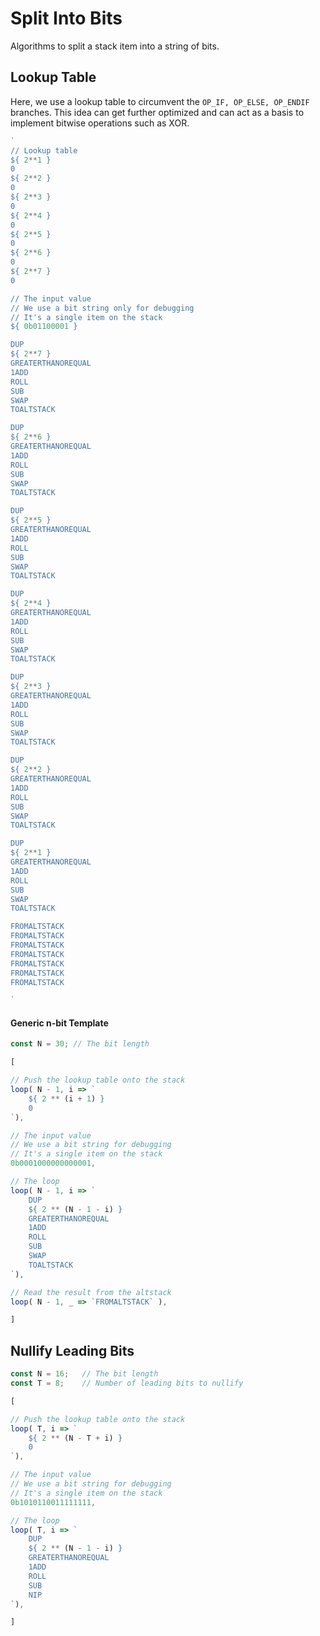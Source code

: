 # Split Into Bits

Algorithms to split a stack item into a string of bits.

## Lookup Table 

Here, we use a lookup table to circumvent the `OP_IF, OP_ELSE, OP_ENDIF` branches. This idea can get further optimized and can act as a basis to implement bitwise operations such as XOR.

```js
`
// Lookup table
${ 2**1 }
0
${ 2**2 }
0
${ 2**3 }
0
${ 2**4 }
0
${ 2**5 }
0
${ 2**6 }
0
${ 2**7 }
0

// The input value
// We use a bit string only for debugging
// It's a single item on the stack
${ 0b01100001 }

DUP
${ 2**7 }
GREATERTHANOREQUAL
1ADD
ROLL
SUB
SWAP
TOALTSTACK

DUP
${ 2**6 }
GREATERTHANOREQUAL
1ADD
ROLL
SUB
SWAP
TOALTSTACK

DUP
${ 2**5 }
GREATERTHANOREQUAL
1ADD
ROLL
SUB
SWAP
TOALTSTACK

DUP
${ 2**4 }
GREATERTHANOREQUAL
1ADD
ROLL
SUB
SWAP
TOALTSTACK

DUP
${ 2**3 }
GREATERTHANOREQUAL
1ADD
ROLL
SUB
SWAP
TOALTSTACK

DUP
${ 2**2 }
GREATERTHANOREQUAL
1ADD
ROLL
SUB
SWAP
TOALTSTACK

DUP
${ 2**1 }
GREATERTHANOREQUAL
1ADD
ROLL
SUB
SWAP
TOALTSTACK

FROMALTSTACK
FROMALTSTACK
FROMALTSTACK
FROMALTSTACK
FROMALTSTACK
FROMALTSTACK
FROMALTSTACK

`
```

#### Generic n-bit Template

```js
const N = 30; // The bit length

[

// Push the lookup table onto the stack
loop( N - 1, i => `
    ${ 2 ** (i + 1) }
    0
`),

// The input value
// We use a bit string for debugging
// It's a single item on the stack
0b0001000000000001,

// The loop
loop( N - 1, i => `
    DUP
    ${ 2 ** (N - 1 - i) }
    GREATERTHANOREQUAL
    1ADD
    ROLL
    SUB
    SWAP
    TOALTSTACK
`),

// Read the result from the altstack
loop( N - 1, _ => `FROMALTSTACK` ),

]
```


## Nullify Leading Bits

```js
const N = 16;   // The bit length
const T = 8;    // Number of leading bits to nullify 

[

// Push the lookup table onto the stack
loop( T, i => `
    ${ 2 ** (N - T + i) }
    0
`),

// The input value
// We use a bit string for debugging
// It's a single item on the stack
0b1010110011111111,

// The loop
loop( T, i => `
    DUP
    ${ 2 ** (N - 1 - i) }
    GREATERTHANOREQUAL
    1ADD
    ROLL
    SUB
    NIP
`),

]
```
